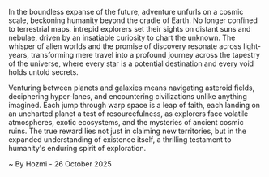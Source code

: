 
In the boundless expanse of the future, adventure unfurls on a cosmic scale, beckoning humanity beyond the cradle of Earth. No longer confined to terrestrial maps, intrepid explorers set their sights on distant suns and nebulae, driven by an insatiable curiosity to chart the unknown. The whisper of alien worlds and the promise of discovery resonate across light-years, transforming mere travel into a profound journey across the tapestry of the universe, where every star is a potential destination and every void holds untold secrets.

Venturing between planets and galaxies means navigating asteroid fields, deciphering hyper-lanes, and encountering civilizations unlike anything imagined. Each jump through warp space is a leap of faith, each landing on an uncharted planet a test of resourcefulness, as explorers face volatile atmospheres, exotic ecosystems, and the mysteries of ancient cosmic ruins. The true reward lies not just in claiming new territories, but in the expanded understanding of existence itself, a thrilling testament to humanity's enduring spirit of exploration.

~ By Hozmi - 26 October 2025
